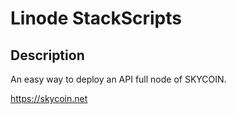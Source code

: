 # Linode StackScripts

## Description

An easy way to deploy an API full node of SKYCOIN.

https://skycoin.net
